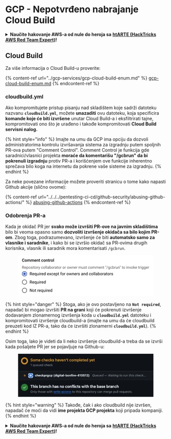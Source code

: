 # GCP - Nepotvrđeno nabrajanje Cloud Build

<details>

<summary><strong>Naučite hakovanje AWS-a od nule do heroja sa</strong> <a href="https://training.hacktricks.xyz/courses/arte"><strong>htARTE (HackTricks AWS Red Team Expert)</strong></a><strong>!</strong></summary>

Drugi načini podrške HackTricks-u:

* Ako želite da vidite **vašu kompaniju reklamiranu na HackTricks-u** ili **preuzmete HackTricks u PDF formatu** proverite [**PLANOVE ZA PRIJAVU**](https://github.com/sponsors/carlospolop)!
* Nabavite [**zvanični PEASS & HackTricks swag**](https://peass.creator-spring.com)
* Otkrijte [**Porodičnu PEASS**](https://opensea.io/collection/the-peass-family), našu kolekciju ekskluzivnih [**NFT-ova**](https://opensea.io/collection/the-peass-family)
* **Pridružite se** 💬 [**Discord grupi**](https://discord.gg/hRep4RUj7f) ili [**telegram grupi**](https://t.me/peass) ili me **pratite** na **Twitteru** 🐦 [**@carlospolopm**](https://twitter.com/carlospolopm)**.**
* **Podelite svoje hakovanje trikove slanjem PR-ova na** [**HackTricks**](https://github.com/carlospolop/hacktricks) i [**HackTricks Cloud**](https://github.com/carlospolop/hacktricks-cloud) github repozitorijume.

</details>

## Cloud Build

Za više informacija o Cloud Build-u proverite:

{% content-ref url="../gcp-services/gcp-cloud-build-enum.md" %}
[gcp-cloud-build-enum.md](../gcp-services/gcp-cloud-build-enum.md)
{% endcontent-ref %}

### cloudbuild.yml

Ako kompromitujete pristup pisanju nad skladištem koje sadrži datoteku nazvanu **`cloudbuild.yml`**, možete **unazaditi** ovu datoteku, koja specificira **komande koje će biti izvršene** unutar Cloud Build-a i eksfiltrirati tajne, kompromitovati ono što je urađeno i takođe kompromitovati **Cloud Build servisni nalog.**

{% hint style="info" %}
Imajte na umu da GCP ima opciju da dozvoli administratorima kontrolu izvršavanja sistema za izgradnju putem spoljnih PR-ova putem "Comment Control". Comment Control je funkcija gde saradnici/vlasnici projekta **moraće da komentarišu "/gcbrun" da bi pokrenuli izgradnju** protiv PR-a i korišćenjem ove funkcije inherentno sprečava bilo koga na internetu da pokrene vaše sisteme za izgradnju.
{% endhint %}

Za neke povezane informacije možete proveriti stranicu o tome kako napasti Github akcije (slično ovome):

{% content-ref url="../../../pentesting-ci-cd/github-security/abusing-github-actions/" %}
[abusing-github-actions](../../../pentesting-ci-cd/github-security/abusing-github-actions/)
{% endcontent-ref %}

### Odobrenja PR-a

Kada je okidač PR jer **svako može izvršiti PR-ove na javnim skladištima** bilo bi veoma opasno samo **dozvoliti izvršenje okidača sa bilo kojim PR-om**. Zbog toga, podrazumevano, izvršenje će biti **automatsko samo za vlasnike i saradnike**, i kako bi se izvršio okidač sa PR-ovima drugih korisnika, vlasnik ili saradnik mora komentarisati `/gcbrun`.

<figure><img src="../../../.gitbook/assets/image (339).png" alt="" width="563"><figcaption></figcaption></figure>

{% hint style="danger" %}
Stoga, ako je ovo postavljeno na **`Not required`**, napadač bi mogao izvršiti **PR na grani** koji će pokrenuti izvršenje dodavanjem zlonamernog izvršenja koda u **`cloudbuild.yml`** datoteku i kompromitovati izvršenje cloudbuild-a (imajte na umu da će cloudbuild preuzeti kod IZ PR-a, tako da će izvršiti zlonamerni **`cloudbuild.yml`**).
{% endhint %}

Osim toga, lako je videti da li neko izvršenje cloudbuild-a treba da se izvrši kada pošaljete PR jer se pojavljuje na Github-u:

<figure><img src="../../../.gitbook/assets/image (340).png" alt=""><figcaption></figcaption></figure>

{% hint style="warning" %}
Takođe, čak i ako cloudbuild nije izvršen, napadač će moći da vidi **ime projekta GCP projekta** koji pripada kompaniji.
{% endhint %}

<details>

<summary><strong>Naučite hakovanje AWS-a od nule do heroja sa</strong> <a href="https://training.hacktricks.xyz/courses/arte"><strong>htARTE (HackTricks AWS Red Team Expert)</strong></a><strong>!</strong></summary>

Drugi načini podrške HackTricks-u:

* Ako želite da vidite **vašu kompaniju reklamiranu na HackTricks-u** ili **preuzmete HackTricks u PDF formatu** proverite [**PLANOVE ZA PRIJAVU**](https://github.com/sponsors/carlospolop)!
* Nabavite [**zvanični PEASS & HackTricks swag**](https://peass.creator-spring.com)
* Otkrijte [**Porodičnu PEASS**](https://opensea.io/collection/the-peass-family), našu kolekciju ekskluzivnih [**NFT-ova**](https://opensea.io/collection/the-peass-family)
* **Pridružite se** 💬 [**Discord grupi**](https://discord.gg/hRep4RUj7f) ili [**telegram grupi**](https://t.me/peass) ili me **pratite** na **Twitteru** 🐦 [**@carlospolopm**](https://twitter.com/carlospolopm)**.**
* **Podelite svoje hakovanje trikove slanjem PR-ova na** [**HackTricks**](https://github.com/carlospolop/hacktricks) i [**HackTricks Cloud**](https://github.com/carlospolop/hacktricks-cloud) github repozitorijume.

</details>
